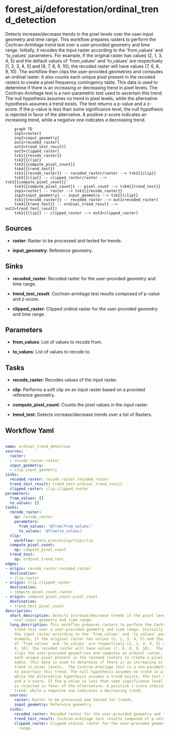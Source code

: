 # forest_ai/deforestation/ordinal_trend_detection

Detects increase/decrease trends in the pixel levels over the user-input geometry and time range. This workflow prepares rasters to perform the Cochran-Armitage trend test over a user-provided geometry and time range. Initially, it recodes the input raster according to the 'from_values' and 'to_values' parameters. For example, if the original raster has values (2, 1, 3, 4, 5) and the default values of 'from_values' and 'to_values' are respectively [1, 2, 3, 4, 5] and [6, 7, 8, 9, 10], the recoded raster will have values (7, 6, 8, 9, 10).  The workflow then clips the user-provided geometries and computes an ordinal raster. It also counts each unique pixel present in the recoded rasters to create a pixel frequency contingency table. This data is used to determine if there is an increasing or decreasing trend in pixel levels.  The Cochran-Armitage test is a non-parametric test used to ascertain this trend. The null hypothesis assumes no trend in pixel levels, while the alternative hypothesis assumes a trend exists. The test returns a p-value and a z-score. If the p-value is less than some significance level, the null hypothesis is rejected in favor of the alternative. A positive z-score indicates an increasing trend, while a negative one indicates a decreasing trend.

```{mermaid}
    graph TD
    inp1>raster]
    inp2>input_geometry]
    out1>recoded_raster]
    out2>trend_test_result]
    out3>clipped_raster]
    tsk1{{recode_raster}}
    tsk2{{clip}}
    tsk3{{compute_pixel_count}}
    tsk4{{trend_test}}
    tsk1{{recode_raster}} -- recoded_raster/raster --> tsk2{{clip}}
    tsk2{{clip}} -- clipped_raster/raster --> tsk3{{compute_pixel_count}}
    tsk3{{compute_pixel_count}} -- pixel_count --> tsk4{{trend_test}}
    inp1>raster] -- raster --> tsk1{{recode_raster}}
    inp2>input_geometry] -- input_geometry --> tsk2{{clip}}
    tsk1{{recode_raster}} -- recoded_raster --> out1>recoded_raster]
    tsk4{{trend_test}} -- ordinal_trend_result --> out2>trend_test_result]
    tsk2{{clip}} -- clipped_raster --> out3>clipped_raster]
```

## Sources

- **raster**: Raster to be processed and tested for trends.

- **input_geometry**: Reference geometry.

## Sinks

- **recoded_raster**: Recoded raster for the user-provided geometry and time range.

- **trend_test_result**: Cochran-armitage test results composed of p-value and z-score.

- **clipped_raster**: Clipped ordinal raster for the user-provided geometry and time range.

## Parameters

- **from_values**: List of values to recode from.

- **to_values**: List of values to recode to.

## Tasks

- **recode_raster**: Recodes values of the input raster.

- **clip**: Performs a soft clip on an input raster based on a provided reference geometry.

- **compute_pixel_count**: Counts the pixel values in the input raster.

- **trend_test**: Detects increase/decrease trends over a list of Rasters.

## Workflow Yaml

```yaml

name: ordinal_trend_detection
sources:
  raster:
  - recode_raster.raster
  input_geometry:
  - clip.input_geometry
sinks:
  recoded_raster: recode_raster.recoded_raster
  trend_test_result: trend_test.ordinal_trend_result
  clipped_raster: clip.clipped_raster
parameters:
  from_values: []
  to_values: []
tasks:
  recode_raster:
    op: recode_raster
    parameters:
      from_values: '@from(from_values)'
      to_values: '@from(to_values)'
  clip:
    workflow: data_processing/clip/clip
  compute_pixel_count:
    op: compute_pixel_count
  trend_test:
    op: ordinal_trend_test
edges:
- origin: recode_raster.recoded_raster
  destination:
  - clip.raster
- origin: clip.clipped_raster
  destination:
  - compute_pixel_count.raster
- origin: compute_pixel_count.pixel_count
  destination:
  - trend_test.pixel_count
description:
  short_description: Detects increase/decrease trends in the pixel levels over the
    user-input geometry and time range.
  long_description: This workflow prepares rasters to perform the Cochran-Armitage
    trend test over a user-provided geometry and time range. Initially, it recodes
    the input raster according to the 'from_values' and 'to_values' parameters. For
    example, if the original raster has values (2, 1, 3, 4, 5) and the default values
    of 'from_values' and 'to_values' are respectively [1, 2, 3, 4, 5] and [6, 7, 8,
    9, 10], the recoded raster will have values (7, 6, 8, 9, 10).  The workflow then
    clips the user-provided geometries and computes an ordinal raster. It also counts
    each unique pixel present in the recoded rasters to create a pixel frequency contingency
    table. This data is used to determine if there is an increasing or decreasing
    trend in pixel levels.  The Cochran-Armitage test is a non-parametric test used
    to ascertain this trend. The null hypothesis assumes no trend in pixel levels,
    while the alternative hypothesis assumes a trend exists. The test returns a p-value
    and a z-score. If the p-value is less than some significance level, the null hypothesis
    is rejected in favor of the alternative. A positive z-score indicates an increasing
    trend, while a negative one indicates a decreasing trend.
  sources:
    raster: Raster to be processed and tested for trends.
    input_geometry: Reference geometry.
  sinks:
    recoded_raster: Recoded raster for the user-provided geometry and time range.
    trend_test_result: Cochran-armitage test results composed of p-value and z-score.
    clipped_raster: Clipped ordinal raster for the user-provided geometry and time
      range.


```